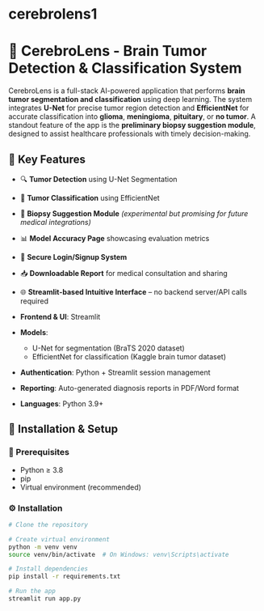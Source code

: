 # cerebrolens1
# 🧠 CerebroLens - Brain Tumor Detection & Classification System

CerebroLens is a full-stack AI-powered application that performs **brain tumor segmentation and classification** using deep learning. The system integrates **U-Net** for precise tumor region detection and **EfficientNet** for accurate classification into **glioma**, **meningioma**, **pituitary**, or **no tumor**. A standout feature of the app is the **preliminary biopsy suggestion module**, designed to assist healthcare professionals with timely decision-making.

## 🚀 Key Features

- 🔍 **Tumor Detection** using U-Net Segmentation
- 🧪 **Tumor Classification** using EfficientNet
- 📝 **Biopsy Suggestion Module** *(experimental but promising for future medical integrations)*
- 📊 **Model Accuracy Page** showcasing evaluation metrics
- 👤 **Secure Login/Signup System**
- 📥 **Downloadable Report** for medical consultation and sharing
- 🌐 **Streamlit-based Intuitive Interface** – no backend server/API calls required

  
- **Frontend & UI**: Streamlit
- **Models**:
  - U-Net for segmentation (BraTS 2020 dataset)
  - EfficientNet for classification (Kaggle brain tumor dataset)
- **Authentication**: Python + Streamlit session management
- **Reporting**: Auto-generated diagnosis reports in PDF/Word format
- **Languages**: Python 3.9+

## 🧪 Installation & Setup

### 🔧 Prerequisites

- Python ≥ 3.8
- pip
- Virtual environment (recommended)

### ⚙️ Installation

```bash
# Clone the repository

# Create virtual environment
python -m venv venv
source venv/bin/activate  # On Windows: venv\Scripts\activate

# Install dependencies
pip install -r requirements.txt

# Run the app
streamlit run app.py

